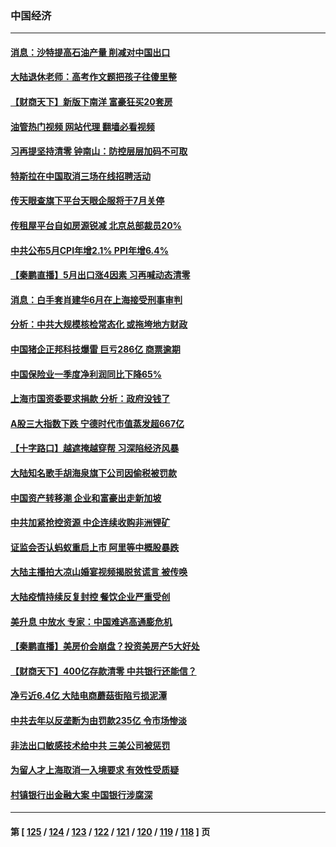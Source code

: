 ### 中国经济
---
#### [消息：沙特提高石油产量 削减对中国出口](../../pages/ncid283/n13757295.md?06130045) 
#### [大陆退休老师：高考作文题把孩子往傻里整](../../pages/ncid283/n13757103.md?06130045) 
#### [【财商天下】新版下南洋 富豪狂买20套房](../../pages/ncid283/n13756795.md?06130045) 
#### [油管热门视频 网站代理 翻墙必看视频](http://209.222.30.114:81/youtube.html?06130045)
#### [习再提坚持清零 钟南山：防控层层加码不可取](../../pages/ncid283/n13756635.md?06130045) 
#### [特斯拉在中国取消三场在线招聘活动](../../pages/ncid283/n13756628.md?06130045) 
#### [传天眼查旗下平台天眼企服将于7月关停](../../pages/ncid283/n13756707.md?06130045) 
#### [传租屋平台自如房源锐减  北京总部裁员20%](../../pages/ncid283/n13756514.md?06130045) 
#### [中共公布5月CPI年增2.1% PPI年增6.4%](../../pages/ncid283/n13756337.md?06130045) 
#### [【秦鹏直播】5月出口涨4因素 习再喊动态清零](../../pages/ncid283/n13756107.md?06130045) 
#### [消息：白手套肖建华6月在上海接受刑事审判](../../pages/ncid283/n13756111.md?06130045) 
#### [分析：中共大规模核检常态化 或拖垮地方财政](../../pages/ncid283/n13756065.md?06130045) 
#### [中国猪企正邦科技爆雷 巨亏286亿 商票逾期](../../pages/ncid283/n13756102.md?06130045) 
#### [中国保险业一季度净利润同比下降65%](../../pages/ncid283/n13756054.md?06130045) 
#### [上海市国资委要求捐款 分析：政府没钱了](../../pages/ncid283/n13755948.md?06130045) 
#### [A股三大指数下跌 宁德时代市值蒸发超667亿](../../pages/ncid283/n13756011.md?06130045) 
#### [【十字路口】越遮掩越穿帮 习深陷经济风暴](../../pages/ncid283/n13755786.md?06130045) 
#### [大陆知名歌手胡海泉旗下公司因偷税被罚款](../../pages/ncid283/n13755976.md?06130045) 
#### [中国资产转移潮 企业和富豪出走新加坡](../../pages/ncid283/n13755974.md?06130045) 
#### [中共加紧抢控资源 中企连续收购非洲锂矿](../../pages/ncid283/n13755910.md?06130045) 
#### [证监会否认蚂蚁重启上市 阿里等中概股暴跌](../../pages/ncid283/n13755885.md?06130045) 
#### [大陆主播拍大凉山婚宴视频揭脱贫谎言 被传唤](../../pages/ncid283/n13755710.md?06130045) 
#### [大陆疫情持续反复封控 餐饮企业严重受创](../../pages/ncid283/n13755552.md?06130045) 
#### [美升息 中放水 专家：中国难逃高通膨危机](../../pages/ncid283/n13755529.md?06130045) 
#### [【秦鹏直播】美房价会崩盘？投资美房产5大好处](../../pages/ncid283/n13755237.md?06130045) 
#### [【财商天下】400亿存款清零 中共银行还能信？](../../pages/ncid283/n13755217.md?06130045) 
#### [净亏近6.4亿 大陆电商蘑菇街陷亏损泥潭](../../pages/ncid283/n13755251.md?06130045) 
#### [中共去年以反垄断为由罚款235亿 令市场惨淡](../../pages/ncid283/n13755230.md?06130045) 
#### [非法出口敏感技术给中共 三美公司被惩罚](../../pages/ncid283/n13755233.md?06130045) 
#### [为留人才上海取消一入境要求 有效性受质疑](../../pages/ncid283/n13755114.md?06130045) 
#### [村镇银行出金融大案 中国银行涉腐深](../../pages/ncid283/n13755162.md?06130045) 

---
#### 第 [ [125](./125.md?06130045) / [124](./124.md?06130045) / [123](./123.md?06130045) / [122](./122.md?06130045) / [121](./121.md?06130045) / [120](./120.md?06130045) / [119](./119.md?06130045) / [118](./118.md?06130045) ] 页
